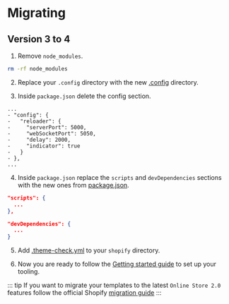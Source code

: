 # Migrating

## Version 3 to 4

1. Remove `node_modules`.

```sh
rm -rf node_modules
```

2. Replace your `.config` directory with the new [.config](https://github.com/uicrooks/shopify-theme-lab/tree/master/.config) directory.

3. Inside `package.json` delete the config section.

```json{2-9}
...
- "config": {
-   "reloader": {
-     "serverPort": 5000,
-     "webSocketPort": 5050,
-     "delay": 2000,
-     "indicator": true
-   }
- },
...
```

4. Inside `package.json` replace the `scripts` and `devDependencies` sections with the new ones from [package.json](https://github.com/uicrooks/shopify-theme-lab/blob/master/package.json).

```json
"scripts": {
  ...
},

"devDependencies": {
  ...
}
```

5. Add [.theme-check.yml](https://github.com/uicrooks/shopify-theme-lab/blob/master/shopify/.theme-check.yml) to your `shopify` directory.

6. Now you are ready to follow the [Getting started guide](/guide/getting-started.html) to set up your tooling.

::: tip
If you want to migrate your templates to the latest `Online Store 2.0` features follow the official Shopify [migration guide](https://shopify.dev/themes/migration)
:::